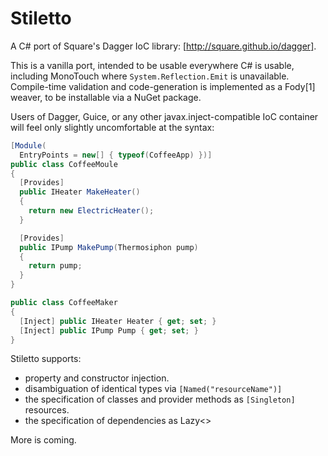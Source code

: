 Stiletto
========

A C# port of Square's Dagger IoC library: [http://square.github.io/dagger].

This is a vanilla port, intended to be usable everywhere C# is usable, including MonoTouch where `System.Reflection.Emit` is unavailable.
Compile-time validation and code-generation is implemented as a Fody[1] weaver, to be installable via a NuGet package.

Users of Dagger, Guice, or any other javax.inject-compatible IoC container will feel only slightly uncomfortable at the syntax:

```csharp
[Module(
  EntryPoints = new[] { typeof(CoffeeApp) })]
public class CoffeeMoule
{
  [Provides]
  public IHeater MakeHeater()
  {
    return new ElectricHeater();
  }

  [Provides]
  public IPump MakePump(Thermosiphon pump)
  {
    return pump;
  }
}

public class CoffeeMaker
{
  [Inject] public IHeater Heater { get; set; }
  [Inject] public IPump Pump { get; set; }
}
```

Stiletto supports:
- property and constructor injection.
- disambiguation of identical types via `[Named("resourceName")]`
- the specification of classes and provider methods as `[Singleton]` resources.
- the specification of dependencies as Lazy<>

More is coming.
